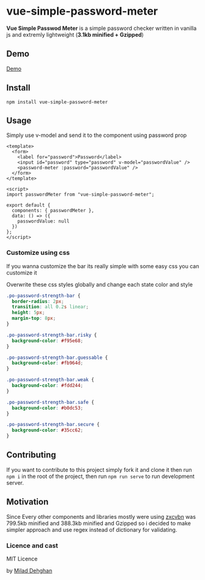 # vue-simple-password-meter

**Vue Simple Passwod Meter** is a simple password checker written in vanilla js and extremly lightweight (**3.1kb minified + Gzipped**)

## Demo

[Demo](https://miladd3.github.io/vue-simple-password-meter/)

## Install

`npm install vue-simple-password-meter`

## Usage

Simply use v-model and send it to the component using password prop

```vue
<template>
  <form>
    <label for="password">Password</label>
    <input id="password" type="password" v-model="passwordValue" />
    <password-meter :password="passwordValue" />
  </form>
</template>

<script>
import passwordMeter from "vue-simple-password-meter";

export default {
  components: { passwordMeter },
  data: () => ({
    passwordValue: null
  })
};
</script>
```

### Customize using css

If you wanna customize the bar its really simple with some easy css you can customize it

Overwrite these css styles globally and change each state color and style

```css
.po-password-strength-bar {
  border-radius: 2px;
  transition: all 0.2s linear;
  height: 5px;
  margin-top: 8px;
}

.po-password-strength-bar.risky {
  background-color: #f95e68;
}

.po-password-strength-bar.guessable {
  background-color: #fb964d;
}

.po-password-strength-bar.weak {
  background-color: #fdd244;
}

.po-password-strength-bar.safe {
  background-color: #b0dc53;
}

.po-password-strength-bar.secure {
  background-color: #35cc62;
}
```

## Contributing

If you want to contribute to this project simply fork it and clone it then run
`npm i` 
in the root of the project, then run
`npm run serve`
to run development server.


## Motivation

Since Every other components and libraries mostly were using [zxcvbn](https://github.com/dropbox/zxcvbn) was 799.5kb minified and 388.3kb minified and Gzipped so i decided to make simpler approach and use regex instead of dictionary for validating.

### Licence and cast

MIT Licence

by [Milad Dehghan](https://dehghan.net)
